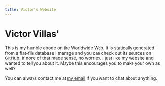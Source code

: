 ```yaml
---
title: Victor's Website
---
```


# Victor Villas'

This is my humble abode on the Worldwide Web. It is statically generated from a
flat-file database I manage and you can check out its sources on [GitHub][]. If
none of that made sense, no worries. I just like my website and wanted to tell
you about it. Maybe this encourages you to make your own as well?

You can always contact me at [my email][email] if you want to chat about
anything.

[email]: mailto:mail@victor.villas
[GitHub]: https://github.com/villasv/villasv.github.io
